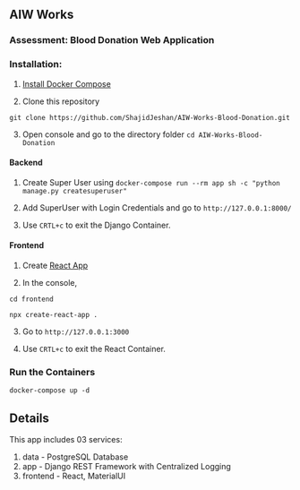 ## AIW Works

### Assessment: Blood Donation Web Application

### Installation:

1. [Install Docker Compose](https://docs.docker.com/compose/install/)

2. Clone this repository

`git clone https://github.com/ShajidJeshan/AIW-Works-Blood-Donation.git`

3. Open console and go to the directory folder `cd AIW-Works-Blood-Donation`


#### Backend

1. Create Super User using `docker-compose run --rm app sh -c "python manage.py createsuperuser"`

2. Add SuperUser with Login Credentials and go to `http://127.0.0.1:8000/`

3. Use `CRTL+c` to exit the Django Container.


#### Frontend

1. Create [React App](https://github.com/facebook/create-react-app)

2. In the console,

`cd frontend`

`npx create-react-app .`

3. Go to `http://127.0.0.1:3000`

3. Use `CRTL+c` to exit the React Container.

### Run the Containers
`docker-compose up -d`

## Details

This app includes 03 services:
1. data - PostgreSQL Database
2. app - Django REST Framework with Centralized Logging
3. frontend - React, MaterialUI
